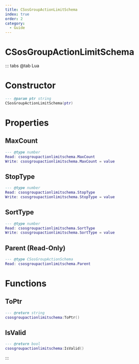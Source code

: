 ```yaml
---
title: CSosGroupActionLimitSchema
index: true
order: 2
category:
  - Guide
---
```


# CSosGroupActionLimitSchema

::: tabs
@tab Lua
# Constructor
```lua
--- @param ptr string
CSosGroupActionLimitSchema(ptr)
```
# Properties
## MaxCount 
```lua
--- @type number
Read: csosgroupactionlimitschema.MaxCount
Write: csosgroupactionlimitschema.MaxCount = value
```
## StopType 
```lua
--- @type number
Read: csosgroupactionlimitschema.StopType
Write: csosgroupactionlimitschema.StopType = value
```
## SortType 
```lua
--- @type number
Read: csosgroupactionlimitschema.SortType
Write: csosgroupactionlimitschema.SortType = value
```
## Parent (Read-Only)
```lua
--- @type CSosGroupActionSchema
Read: csosgroupactionlimitschema.Parent
```
# Functions
## ToPtr
```lua
--- @return string
csosgroupactionlimitschema:ToPtr()
```
## IsValid
```lua
--- @return bool
csosgroupactionlimitschema:IsValid()
```

:::